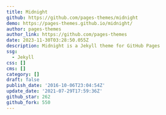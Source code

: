 ```yaml
---
title: Midnight
github: https://github.com/pages-themes/midnight
demo: https://pages-themes.github.io/midnight/
author: pages-themes
author_link: https://github.com/pages-themes
date: 2023-11-30T03:28:50.055Z
description: Midnight is a Jekyll theme for GitHub Pages
ssg:
  - Jekyll
css: []
cms: []
category: []
draft: false
publish_date: '2016-10-06T23:04:54Z'
update_date: '2021-07-29T17:59:36Z'
github_star: 262
github_fork: 550
---
```


